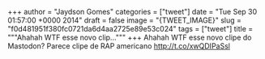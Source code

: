 
+++
author = "Jaydson Gomes"
categories = ["tweet"]
date = "Tue Sep 30 01:57:00 +0000 2014"
draft = false
image = "{TWEET_IMAGE}"
slug = "f0d481951f380fc0721da6d4aa2725e89e53c024"
tags = ["tweet"]
title = """Ahahah WTF esse novo clip..."""
+++
Ahahah WTF esse novo clipe do Mastodon? Parece clipe de RAP americano http://t.co/xwQDIPaSsl
